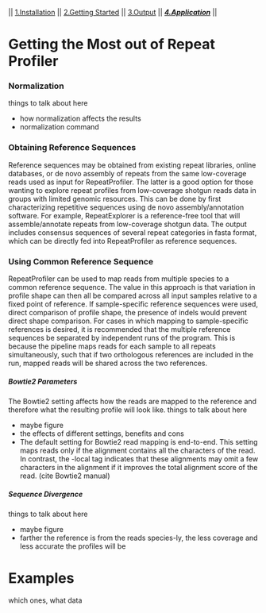 || [1.Installation](readme.md) ||  [2.Getting Started](gettingstarted.md) || [3.Output](output.md) || [***4.Application***](uses.md) || 

# Getting the Most out of Repeat Profiler 

### Normalization
things to talk about here
- how normalization affects the results
- normalization command

### Obtaining Reference Sequences
Reference sequences may be obtained from existing repeat libraries, online databases, or de novo assembly of repeats from the same low-coverage reads used as input for RepeatProfiler. The latter is a good option for those wanting to explore repeat profiles from low-coverage shotgun reads data in groups with limited genomic resources. This can be done by first characterizing repetitive sequences using de novo assembly/annotation software. For example, RepeatExplorer is a reference-free tool that will assemble/annotate repeats from low-coverage shotgun data. The output includes consensus sequences of several repeat categories in fasta format, which can be directly fed into RepeatProfiler as reference sequences.

### Using Common Reference Sequence
RepeatProfiler can be used to map reads from multiple species to a common reference sequence. The value in this approach is that variation in profile shape can then all be compared across all input samples relative to a fixed point of reference. If sample-specific reference sequences were used, direct comparison of profile shape, the presence of indels would prevent direct shape comparison. For cases in which mapping to sample-specific references is desired, it is recommended that the multiple reference sequences be separated by independent runs of the program. This is because the pipeline maps reads for each sample to all repeats simultaneously, such that if two orthologous references are included in the run, mapped reads will be shared across the two references.

##### Bowtie2 Parameters
The Bowtie2 setting affects how the reads are mapped to the reference and therefore what the resulting profile will look like.
things to talk about here
- maybe figure
- the effects of different settings, benefits and cons
- The default setting for Bowtie2 read mapping is end-to-end. This setting maps reads only if the alignment contains all the characters of the read. In contrast, the -local tag indicates that these alignments may omit a few characters in the alignment if it improves the total alignment score of the read. (cite Bowtie2 manual)
 
##### Sequence Divergence
things to talk about here
- maybe figure
- farther the reference is from the reads species-ly, the less coverage and less accurate the profiles will be

# Examples
which ones, what data
